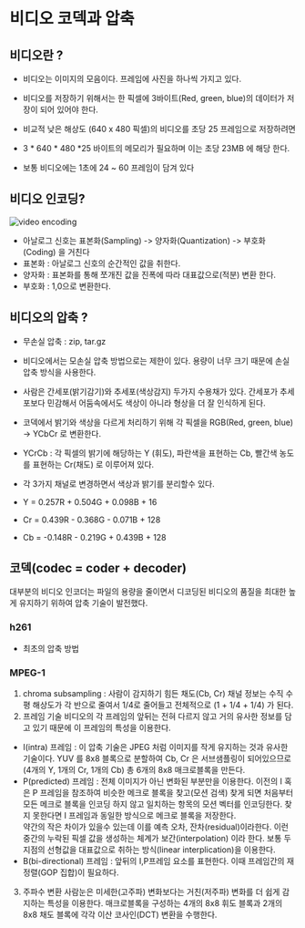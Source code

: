# 비디오 코덱과 압축

## 비디오란 ?
- 비디오는 이미지의 모음이다. 프레임에 사진을 하나씩 가지고 있다.
- 비디오를 저장하기 위해서는 한 픽셀에 3바이트(Red, green, blue)의 데이터가 저장이 되어 있어야 한다.

- 비교적 낮은 해상도 (640 x 480 픽셀)의 비디오를 초당 25 프레임으로 저장하려면 
- 3 * 640 * 480 *25 바이트의 메모리가 필요하며 이는 초당 23MB 에 해당 한다.
- 보통 비디오에는 1초에 24 ~ 60 프레임이 담겨 있다

## 비디오 인코딩?
![video encoding](http://www.ktword.co.kr/img_data/978_2.JPG)
- 아날로그 신호는 표본화(Sampling) -> 양자화(Quantization) -> 부호화(Coding) 을 거친다 
- 표본화 : 아날로그 신호의 순간적인 값을 취한다.
- 양자화 : 표본화를 통해 쪼개진 값을 진폭에 따라 대표값으로(적분) 변환 한다.
- 부호화 : 1,0으로 변환한다.


## 비디오의 압축 ?
- 무손실 압축 : zip, tar.gz
- 비디오에서는 모손실 압축 방법으로는 제한이 있다. 용량이 너무 크기 때문에 손실 압축 방식을 사용한다.

- 사람은 간세포(밝기감기)와 추세포(색상감지) 두가지 수용채가 있다. 간세포가 추세포보다 민감해서 어둠속에서도 색상이 아니라 형상을 더 잘 인식하게 된다. 
- 코덱에서 밝기와 색상을 다르게 처리하기 위해 각 픽셀을 RGB(Red, green, blue) -> YCbCr 로 변환한다.

- YCrCb : 각 픽셀의 밝기에 해당하는 Y (휘도), 파란색을 표현하는 Cb, 빨간색 농도를 표현하는 Cr(채도) 로 이루어져 있다.
- 각 3가지 채널로 변경하면서 색상과 밝기를 분리할수 있다.

- Y = 0.257R + 0.504G + 0.098B + 16
- Cr = 0.439R - 0.368G - 0.071B + 128
- Cb = -0.148R - 0.219G + 0.439B + 128

## 코덱(codec = coder + decoder)
대부분의 비디오 인코더는 파일의 용량을 줄이면서 디코딩된 비디오의 품질을 최대한 높게 유지하기 위하여 압축 기술이 발전했다. 

### h261
- 최초의 압축 방법

### MPEG-1
1. chroma subsampling : 사람이 감지하기 힘든 채도(Cb, Cr) 채널 정보는 수직 수평 해상도가 각 반으로 줄여서 1/4로 줄어들고 전체적으로 (1 + 1/4 + 1/4) 가 된다.
2. 프레임 기술
비디오의 각 프레임의 앞뒤는 전혀 다르지 않고 거의 유사한 정보를 담고 있기 때문에 이 프레임의 특성을 이용한다.
- I(intra) 프레임 : 이 압축 기술은 JPEG 처럼 이미지를 작게 유지하는 것과 유사한 기술이다. 
YUV 를 8x8 블록으로 분할하여 Cb, Cr 은 서브샘플링이 되어있으므로 (4개의 Y, 1개의 Cr, 1개의 Cb) 총 6개의 8x8 매크로블록을 만든다.
- P(predicted) 프레임 : 전체 이미지가 아닌 변화된 부분만을 이용한다. 
이전의 I 혹은 P 프레임을 참조하여 비슷한 메크로 블록을 찾고(모션 검색) 
찾게 되면 처음부터 모든 메크로 블록을 인코딩 하지 않고 일치하는 항목의 모션 벡터를 인코딩한다. 
찾지 못한다면 I 프레임과 동일한 방식으로 메크로 블록을 저장한다. </br>
약간의 작은 차이가 있을수 있는데 이를 예측 오차, 잔차(residual)이라한다. 이런 중간의 누락된 픽셀 값을 생성하는 체계가 보간(interpolation) 이라 한다. 보통 두지점의 선형값을 대표값으로 취하는 방식(linear interplication)을 이용한다.
- B(bi-directional) 프레임 : 앞뒤의 I,P프레임 요소를 표현한다. 이때 프레임간의 재정렬(GOP 집합)이 필요하다.  

3. 주파수 변환
사람눈은 미세한(고주파) 변화보다는 거친(저주파) 변화를 더 쉽게 감지하는 특성을 이용한다.
매크로블록을 구성하는 4개의 8x8 휘도 블록과 2개의 8x8 채도 블록에 각각 이산 코사인(DCT) 변환을 수행한다. 

### 





